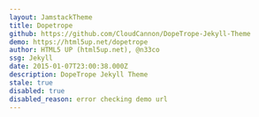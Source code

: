 ```yaml
---
layout: JamstackTheme
title: Dopetrope
github: https://github.com/CloudCannon/DopeTrope-Jekyll-Theme
demo: https://html5up.net/dopetrope
author: HTML5 UP (html5up.net), @n33co
ssg: Jekyll
date: 2015-01-07T23:00:38.000Z
description: DopeTrope Jekyll Theme
stale: true
disabled: true
disabled_reason: error checking demo url
---
```

